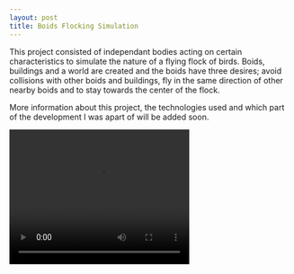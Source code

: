 ```yaml
---
layout: post
title: Boids Flocking Simulation
---
```


This project consisted of independant bodies acting on certain characteristics to simulate the nature of a flying flock of birds. Boids, buildings and a world are created and the boids have three desires; avoid collisions with other boids and buildings, fly in the same direction of other nearby boids and to stay towards the center of the flock.

More information about this project, the technologies used and which part of the development I was apart of will be added soon.


<video width="320" height="240" controls>
  <source src="../static/boid_goodex.mp4" type="video/mp4">
Your browser does not support the video tag.
</video> 
